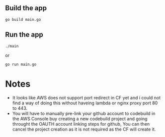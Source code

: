 ## Build the app
```
go build main.go
```
## Run the app
```
./main
```

or 

```
go run main.go
```

# Notes

* It looks like AWS does not support port redirect in CF yet and i could not find a way of doing this without haveing lambda or nginx proxy port 80 to 443.
* You will have to manually pre-link your github account to codebuild in the AWS Console buy creating a new codebuild project and going throught the OAUTH account linking steps for github, You can then cancel the project creation as it is not required as the CF will create it.